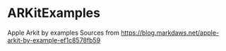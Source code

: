 # ARKitExamples
Apple Arkit by examples
Sources from https://blog.markdaws.net/apple-arkit-by-example-ef1c8578fb59
